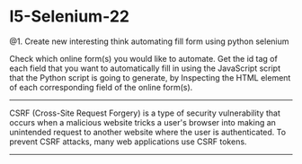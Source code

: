 # I5-Selenium-22

@1.  Create new interesting think automating fill form using python selenium

 Check which online form(s) you would like to automate. Get the id tag of each field that you want to automatically fill in using the JavaScript script that the Python script is going to generate, by Inspecting the HTML element of each corresponding field of the online form(s).
 <hr>
 CSRF (Cross-Site Request Forgery) is a type of security vulnerability that occurs when a malicious website tricks a user's browser into making an unintended request to another website where the user is authenticated. To prevent CSRF attacks, many web applications use CSRF tokens.
 <hr>

